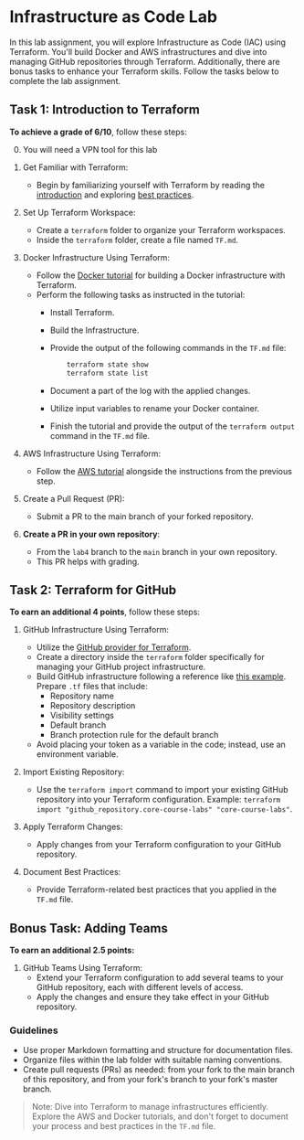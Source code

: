 # Infrastructure as Code Lab

In this lab assignment, you will explore Infrastructure as Code (IAC) using Terraform. You'll build Docker and AWS infrastructures and dive into managing GitHub repositories through Terraform. Additionally, there are bonus tasks to enhance your Terraform skills. Follow the tasks below to complete the lab assignment.

## Task 1: Introduction to Terraform

**To achieve a grade of 6/10**, follow these steps:

0.  You will need a VPN tool for this lab

1.  Get Familiar with Terraform:
    *   Begin by familiarizing yourself with Terraform by reading the [introduction](https://www.terraform.io/intro/index.html) and exploring [best practices](https://www.terraform.io/docs/cloud/guides/recommended-practices/index.html).

2.  Set Up Terraform Workspace:
    *   Create a `terraform` folder to organize your Terraform workspaces.
    *   Inside the `terraform` folder, create a file named `TF.md`.

3.  Docker Infrastructure Using Terraform:
    *   Follow the [Docker tutorial](https://learn.hashicorp.com/collections/terraform/docker-get-started) for building a Docker infrastructure with Terraform.
    *   Perform the following tasks as instructed in the tutorial:
        *   Install Terraform.

        *   Build the Infrastructure.

        *   Provide the output of the following commands in the `TF.md` file:

            ```sh
                terraform state show
                terraform state list
            ```

        *   Document a part of the log with the applied changes.

        *   Utilize input variables to rename your Docker container.

        *   Finish the tutorial and provide the output of the `terraform output` command in the `TF.md` file.

4.  AWS Infrastructure Using Terraform:
    *   Follow the [AWS tutorial](https://learn.hashicorp.com/tutorials/terraform/aws-build?in=terraform/aws-get-started) alongside the instructions from the previous step.

5.  Create a Pull Request (PR):
    *   Submit a PR to the main branch of your forked repository.
    <!-- - Collaborate with your teammates by requesting reviews and reviewing their PRs. -->

6.  **Create a PR in your own repository**:
    *   From the `lab4` branch to the `main` branch in your own repository.
    *   This PR helps with grading.

## Task 2: Terraform for GitHub

**To earn an additional 4 points**, follow these steps:

1.  GitHub Infrastructure Using Terraform:
    *   Utilize the [GitHub provider for Terraform](https://registry.terraform.io/providers/integrations/github/latest/docs).
    *   Create a directory inside the `terraform` folder specifically for managing your GitHub project infrastructure.
    *   Build GitHub infrastructure following a reference like [this example](https://dev.to/pwd9000/manage-and-maintain-github-with-terraform-2k86). Prepare `.tf` files that include:
        *   Repository name
        *   Repository description
        *   Visibility settings
        *   Default branch
        *   Branch protection rule for the default branch
    *   Avoid placing your token as a variable in the code; instead, use an environment variable.

2.  Import Existing Repository:
    *   Use the `terraform import` command to import your existing GitHub repository into your Terraform configuration. Example: `terraform import "github_repository.core-course-labs" "core-course-labs"`.

3.  Apply Terraform Changes:
    *   Apply changes from your Terraform configuration to your GitHub repository.

4.  Document Best Practices:
    *   Provide Terraform-related best practices that you applied in the `TF.md` file.

## Bonus Task: Adding Teams

**To earn an additional 2.5 points:**

1.  GitHub Teams Using Terraform:
    *   Extend your Terraform configuration to add several teams to your GitHub repository, each with different levels of access.
    *   Apply the changes and ensure they take effect in your GitHub repository.

### Guidelines

*   Use proper Markdown formatting and structure for documentation files.
*   Organize files within the lab folder with suitable naming conventions.
*   Create pull requests (PRs) as needed: from your fork to the main branch of this repository, and from your fork's branch to your fork's master branch.

> Note: Dive into Terraform to manage infrastructures efficiently. Explore the AWS and Docker tutorials, and don't forget to document your process and best practices in the `TF.md` file.
